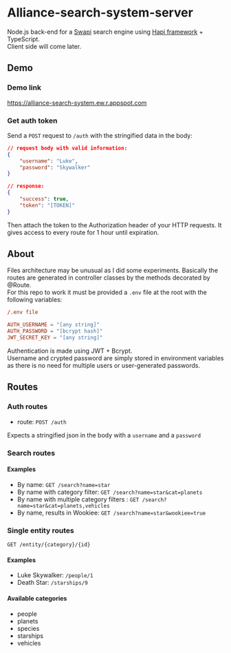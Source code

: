 # Alliance-search-system-server

Node.js back-end for a [Swapi](https://swapi.dev/) search engine using [Hapi framework](https://hapi.dev) + TypeScript.  
Client side will come later.

## Demo

### Demo link

https://alliance-search-system.ew.r.appspot.com

### Get auth token

Send a `POST` request to `/auth` with the stringified data in the body:
```json
// request body with valid information: 
{
    "username": "Luke",
    "password": "Skywalker"
}

// response:
{
    "success": true,
    "token": "[TOKEN]"
}
```

Then attach the token to the Authorization header of your HTTP requests. It gives access to every route for 1 hour until expiration.

## About

Files architecture may be unusual as I did some experiments. Basically the routes are generated in controller classes by the methods decorated by \@Route.  
For this repo to work it must be provided a `.env` file at the root with the following variables:
```conf
/.env file

AUTH_USERNAME = "[any string]"
AUTH_PASSWORD = "[bcrypt hash]"
JWT_SECRET_KEY = "[any string]"
```

Authentication is made using JWT + Bcrypt.  
Username and crypted password are simply stored in environment variables as there is no need for multiple users or user-generated passwords.

## Routes

### Auth routes

* route: `POST /auth`

Expects a stringified json in the body with a `username` and a  `password`

### Search routes

#### Examples

* By name: `GET /search?name=star`
* By name with category filter: `GET /search?name=star&cat=planets`
* By name with multiple category filters : `GET /search?name=star&cat=planets,vehicles`
* By name, results in Wookiee: `GET /search?name=star&wookiee=true`

### Single entity routes

`GET /entity/{category}/{id}`

#### Examples

* Luke Skywalker: `/people/1`
* Death Star: `/starships/9`

#### Available categories

* people
* planets
* species
* starships
* vehicles